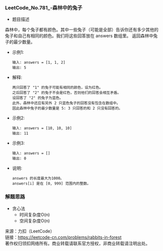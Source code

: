 ### LeetCode_No.781_-森林中的兔子
* 题目描述

森林中，每个兔子都有颜色。其中一些兔子（可能是全部）告诉你还有多少其他的兔子和自己有相同的颜色。我们将这些回答放在 answers 数组里。
返回森林中兔子的最少数量。

* 示例1:

      输入: answers = [1, 1, 2]
      输出: 5
* 解释:

      两只回答了 "1" 的兔子可能有相同的颜色，设为红色。
      之后回答了 "2" 的兔子不会是红色，否则他们的回答会相互矛盾。
      设回答了 "2" 的兔子为蓝色。
      此外，森林中还应有另外 2 只蓝色兔子的回答没有包含在数组中。
      因此森林中兔子的最少数量是 5: 3 只回答的和 2 只没有回答的。
* 示例2:

      输入: answers = [10, 10, 10]
      输出: 11
* 示例3:

      输入: answers = []
      输出: 0
* 说明:

      answers 的长度最大为1000。
      answers[i] 是在 [0, 999] 范围内的整数。
### 解题思路
* 贪心法
  * 时间复杂度O(n)
  * 空间复杂度O(n)

来源：力扣（LeetCode）\
链接：https://leetcode-cn.com/problems/rabbits-in-forest \
著作权归领扣网络所有。商业转载请联系官方授权，非商业转载请注明出处。
